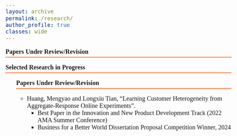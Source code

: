 ```yaml
---
layout: archive
permalink: /research/
author_profile: true
classes: wide
---
```


<style>
  body {
    font-family: Calibri;
    font-size: 20px;
  }
  .section-header {
    font-weight: bold;
    font-size: 20px;
    border-bottom: 2px solid #FD5F17;
    padding-bottom: 5px;
  }
</style>

<p class="section-header">Papers Under Review/Revision</p>

<p class="section-header">Selected Research in Progress</p>
<ul>


</style>

<p class="section-header">Papers Under Review/Revision</p>
<ul>
  <li>
    Huang, Mengyao and Longxiu Tian, “Learning Customer Heterogeneity from Aggregate-Response Online Experiments”.
    <ul>
      <li>Best Paper in the Innovation and New Product Development Track (2022 AMA Summer Conference)</li>
      <li>Business for a Better World Dissertation Proposal Competition Winner, 2024</li>
    </ul>
  </li>
</ul>

